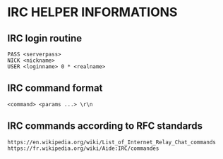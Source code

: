 # IRC HELPER INFORMATIONS
## IRC login routine
    PASS <serverpass>
    NICK <nickname>
    USER <loginname> 0 * <realname>

## IRC command format
    <command> <params ...> \r\n

## IRC commands according to RFC standards
    https://en.wikipedia.org/wiki/List_of_Internet_Relay_Chat_commands
    https://fr.wikipedia.org/wiki/Aide:IRC/commandes